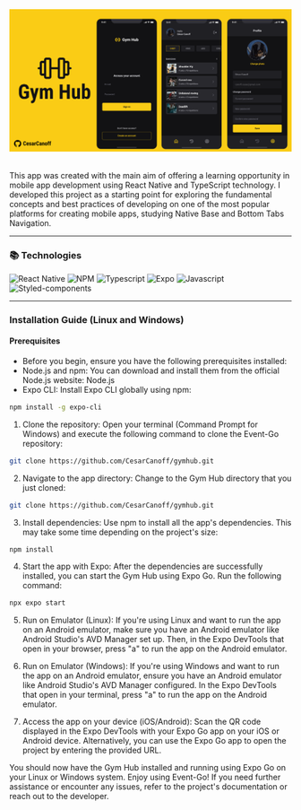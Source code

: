 <img src="./assets/banner.png" />

 <br />
  <br />

  <p>
    This app was created with the main aim of offering a learning opportunity in mobile app development using React Native and TypeScript technology. I developed this project as a starting point for exploring the fundamental concepts and best practices of developing on one of the most popular platforms for creating mobile apps, studying Native Base and Bottom Tabs Navigation.
  </p>

  ---

  <h3>📚 Technologies</h3>

  ![React Native](https://img.shields.io/badge/react_native-0d1117.svg?style=for-the-badge&logo=react&logoColor=FACC15)
  ![NPM](https://img.shields.io/badge/NPM-0d1117.svg?style=for-the-badge&logo=npm&logoColor=FACC15)
  ![Typescript](https://img.shields.io/badge/typescript-0d1117.svg?style=for-the-badge&logo=typescript&logoColor=FACC15)
  ![Expo](https://img.shields.io/badge/expo-0d1117?style=for-the-badge&logo=expo&logoColor=FACC15)
  ![Javascript](https://img.shields.io/badge/javascript-0d1117.svg?style=for-the-badge&logo=javascript&logoColor=FACC15)
  ![Styled-components](https://img.shields.io/badge/styled--components-0d1117?style=for-the-badge&logo=styled-components&logoColor=FACC15)

  ---

  ### Installation Guide (Linux and Windows)

  #### Prerequisites
  
  - Before you begin, ensure you have the following prerequisites installed:
  - Node.js and npm: You can download and install them from the official Node.js website: Node.js
  - Expo CLI: Install Expo CLI globally using npm:
  ```bash
  npm install -g expo-cli
  ```

  1. Clone the repository:
  Open your terminal (Command Prompt for Windows) and execute the following command to clone the Event-Go repository:
  ```bash
  git clone https://github.com/CesarCanoff/gymhub.git
  ```

  2. Navigate to the app directory:
  Change to the Gym Hub directory that you just cloned:
  ```bash
  git clone https://github.com/CesarCanoff/gymhub.git
  ```

  3. Install dependencies:
  Use npm to install all the app's dependencies. This may take some time depending on the project's size:
  ```bash
  npm install
  ```
  4. Start the app with Expo:
  After the dependencies are successfully installed, you can start the Gym Hub using Expo Go. Run the following command:
  ```bash
  npx expo start
  ```

  5. Run on Emulator (Linux):
  If you're using Linux and want to run the app on an Android emulator, make sure you have an
  Android emulator like Android Studio's AVD Manager set up. Then, in the Expo DevTools that open in your browser, press "a" to run the app on the Android emulator.

  6. Run on Emulator (Windows):
  If you're using Windows and want to run the app on an Android emulator, ensure you have an Android emulator like Android Studio's AVD Manager
  configured. In the Expo DevTools that open in your terminal, press "a" to run the app on the Android emulator.

  7. Access the app on your device (iOS/Android):
  Scan the QR code displayed in the Expo DevTools with your Expo Go app on your iOS or Android device. Alternatively, you can use the Expo Go app to open the project by entering the provided URL.

  You should now have the Gym Hub installed and running using Expo Go on your Linux or Windows system.
  Enjoy using Event-Go! If you need further assistance or encounter any issues, refer to the project's documentation or reach out to the developer.